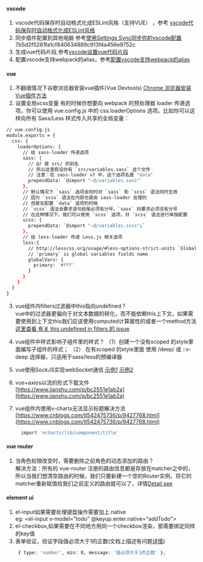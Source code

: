 #### vscode
1. vscode代码保存时自动格式化成ESLint风格（支持VUE） ，参考 [vscode代码保存时自动格式化成ESLint风格](https://www.jianshu.com/p/68dbca4a9a11)  
2. 同步插件配置到其他电脑 参考[使用Settings Sync同步你的vscode配置](https://www.jianshu.com/p/3470c040c050)  
7b5d2f5281fa1cf840634889c913f4a456e9752c
3. 生成vue代码片段,参考[vscode设置vue代码片段](https://segmentfault.com/a/1190000015336481) 
4. 配置vscode支持webpack的alias，参考[配置vscode支持webpack的alias](https://www.jianshu.com/p/552eac30ddbf)

#### vue
1. 不翻墙情况下谷歌浏览器安装vue插件(Vue Devtools)
   [Chrome 浏览器安装Vue插件方法](https://www.cnblogs.com/wbl001/p/11063613.html) 
2. 设置全局scss变量 
有的时候你想要向 webpack 的预处理器 loader 传递选项。你可以使用 vue.config.js 中的 css.loaderOptions 选项。比如你可以这样向所有 Sass/Less 样式传入共享的全局变量：
```bash
// vue.config.js
module.exports = {
  css: {
    loaderOptions: {
      // 给 sass-loader 传递选项
      sass: {
        // @/ 是 src/ 的别名
        // 所以这里假设你有 `src/variables.sass` 这个文件
        // 注意：在 sass-loader v7 中，这个选项名是 "data"
        prependData: `@import "~@/variables.sass"`
      },
      // 默认情况下 `sass` 选项会同时对 `sass` 和 `scss` 语法同时生效
      // 因为 `scss` 语法在内部也是由 sass-loader 处理的
      // 但是在配置 `data` 选项的时候
      // `scss` 语法会要求语句结尾必须有分号，`sass` 则要求必须没有分号
      // 在这种情况下，我们可以使用 `scss` 选项，对 `scss` 语法进行单独配置
      scss: {
        prependData: `@import "~@/variables.scss";`
      },
      // 给 less-loader 传递 Less.js 相关选项
      less:{
        // http://lesscss.org/usage/#less-options-strict-units `Global Variables`
        // `primary` is global variables fields name
        globalVars: {
          primary: '#fff'
        }
      }
    }
  }
}
```
3. vue组件内filters过滤器中this指向undefined？  
   vue中的过滤器更偏向于对文本数据的转化，而不能依赖this上下文，如果需要使用到上下文this我们应该使用computed计算属性的或者一个method方法[这里查看 有关 this undefined in filters 的 issue](https://github.com/vuejs/vue/issues/5998)  

4. vue组件中样式影响子组件里的样式？
	（1）创建一个没有scoped 的style里面编写子组件的样式；
	（2） 在有scoped 的style里面 使用 /deep/ 或 ::v-deep 选择器，只适用于sass/less的预编译器
5. vue使用SockJS实现webSocket通信 
	[示例1](https://www.cnblogs.com/luoxuemei/p/10115679.html) 
	[示例2](https://juejin.im/post/5b7fd02d6fb9a01a196f6276)
6. vue+axios以流的形式下载文件[https://www.jianshu.com/p/bc2551e1ab2a](https://www.jianshu.com/p/bc2551e1ab2a)
7. vue组件内使用v-charts无法显示标题解决方法[https://www.cnblogs.com/tl542475736/p/9427768.html](https://www.cnblogs.com/tl542475736/p/9427768.html)
	```bash
	  import 'echarts/lib/component/title'
	```
	
	

#### vue router
1. 当角色权限改变时，需要删除之前角色的动态添加的路由？  
   解决方法：所有的 vue-router 注册的路由信息都是存放在matcher之中的，所以当我们想清空路由的时候，我们只要新建一个空的Router实例，将它的matcher重新赋值给我们之前定义的路由就可以了，详情[Detail see](https://github.com/vuejs/vue-router/issues/1234#issuecomment-357941465)

#### element ui
1. el-input如果需要处理键盘操作需要加上.native    
   eg: <el-input v-model="todo" @keyup.enter.native="addTodo"></el-input>  
2. el-checkbox,如果需要在不同地方用同一个checkbox渲染，那需要绑定同样的key值
3. 表单验证，验证字段值必须大于1的正数(文档上描述有问题[详情](https://github.com/yiminghe/async-validator))
   ```bash
	{ type: 'number', min: 0, message: '值必须大于1的正数' },
   ```
